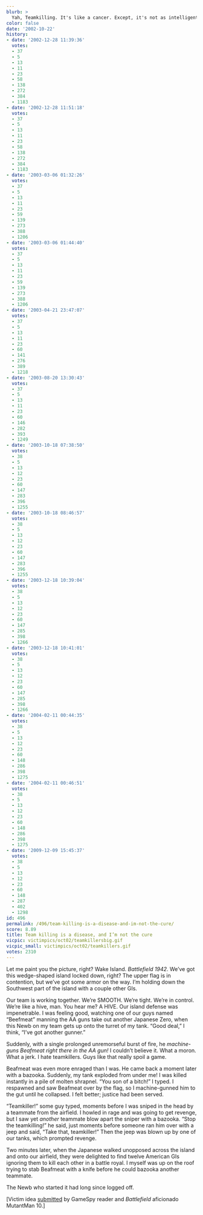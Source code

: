 ```yaml
---
blurb: >
  Yah, Teamkilling. It's like a cancer. Except, it's not as intelligent as cancer.
color: false
date: '2002-10-22'
history:
- date: '2002-12-28 11:39:36'
  votes:
  - 37
  - 5
  - 13
  - 11
  - 23
  - 58
  - 138
  - 272
  - 384
  - 1183
- date: '2002-12-28 11:51:18'
  votes:
  - 37
  - 5
  - 13
  - 11
  - 23
  - 58
  - 138
  - 272
  - 384
  - 1183
- date: '2003-03-06 01:32:26'
  votes:
  - 37
  - 5
  - 13
  - 11
  - 23
  - 59
  - 139
  - 273
  - 388
  - 1206
- date: '2003-03-06 01:44:40'
  votes:
  - 37
  - 5
  - 13
  - 11
  - 23
  - 59
  - 139
  - 273
  - 388
  - 1206
- date: '2003-04-21 23:47:07'
  votes:
  - 37
  - 5
  - 13
  - 11
  - 23
  - 60
  - 141
  - 276
  - 389
  - 1218
- date: '2003-08-20 13:30:43'
  votes:
  - 37
  - 5
  - 13
  - 11
  - 23
  - 60
  - 146
  - 282
  - 393
  - 1249
- date: '2003-10-18 07:38:50'
  votes:
  - 38
  - 5
  - 13
  - 12
  - 23
  - 60
  - 147
  - 283
  - 396
  - 1255
- date: '2003-10-18 08:46:57'
  votes:
  - 38
  - 5
  - 13
  - 12
  - 23
  - 60
  - 147
  - 283
  - 396
  - 1255
- date: '2003-12-18 10:39:04'
  votes:
  - 38
  - 5
  - 13
  - 12
  - 23
  - 60
  - 147
  - 285
  - 398
  - 1266
- date: '2003-12-18 10:41:01'
  votes:
  - 38
  - 5
  - 13
  - 12
  - 23
  - 60
  - 147
  - 285
  - 398
  - 1266
- date: '2004-02-11 00:44:35'
  votes:
  - 38
  - 5
  - 13
  - 12
  - 23
  - 60
  - 148
  - 286
  - 398
  - 1275
- date: '2004-02-11 00:46:51'
  votes:
  - 38
  - 5
  - 13
  - 12
  - 23
  - 60
  - 148
  - 286
  - 398
  - 1275
- date: '2009-12-09 15:45:37'
  votes:
  - 38
  - 5
  - 13
  - 12
  - 23
  - 60
  - 148
  - 287
  - 402
  - 1298
id: 496
permalink: /496/team-killing-is-a-disease-and-im-not-the-cure/
score: 8.89
title: Team killing is a disease, and I’m not the cure
vicpic: victimpics/oct02/teamkillersbig.gif
vicpic_small: victimpics/oct02/teamkillers.gif
votes: 2310
---
```


Let me paint you the picture, right? Wake Island. *Battlefield 1942*.
We’ve got this wedge-shaped island locked down, right? The upper flag is
in contention, but we’ve got some armor on the way. I’m holding down the
Southwest part of the island with a couple other GIs.

Our team is working together. We’re SMOOTH. We’re tight. We’re in
control. We’re like a hive, man. You hear me? A HIVE. Our island defense
was impenetrable. I was feeling good, watching one of our guys named
“Beefmeat” manning the AA guns take out another Japanese Zero, when this
Newb on my team gets up onto the turret of my tank. “Good deal,” I
think, “I’ve got another gunner.”

Suddenly, with a single prolonged unremorseful burst of fire, he
*machine-guns Beafmeat right there in the AA gun!* I couldn’t believe
it. What a moron. What a jerk. I hate teamkillers. Guys like that really
spoil a game.

Beafmeat was even more enraged than I was. He came back a moment later
with a bazooka. Suddenly, my tank exploded from under me! I was killed
instantly in a pile of molten shrapnel. “You son of a bitch!” I typed. I
respawned and saw Beafmeat over by the flag, so I machine-gunned him to
the gut until he collapsed. I felt better; justice had been served.

“Teamkiller!” some guy typed, moments before I was sniped in the head by
a teammate from the airfield. I howled in rage and was going to get
revenge, but I saw yet *another* teammate blow apart the sniper with a
bazooka. “Stop the teamkilling!” he said, just moments before someone
ran him over with a jeep and said, “Take that, teamkiller!” Then the
jeep was blown up by one of our tanks, which prompted revenge.

Two minutes later, when the Japanese walked unopposed across the island
and onto our airfield, they were delighted to find twelve American GIs
ignoring them to kill each other in a battle royal. I myself was up on
the roof trying to stab Beafmeat with a knife before he could bazooka
another teammate.

The Newb who started it had long since logged off.

\[Victim idea [submitted](mailto:feedback@gamespy.com) by GameSpy reader
and *Battlefield* aficionado MutantMan 10.\]